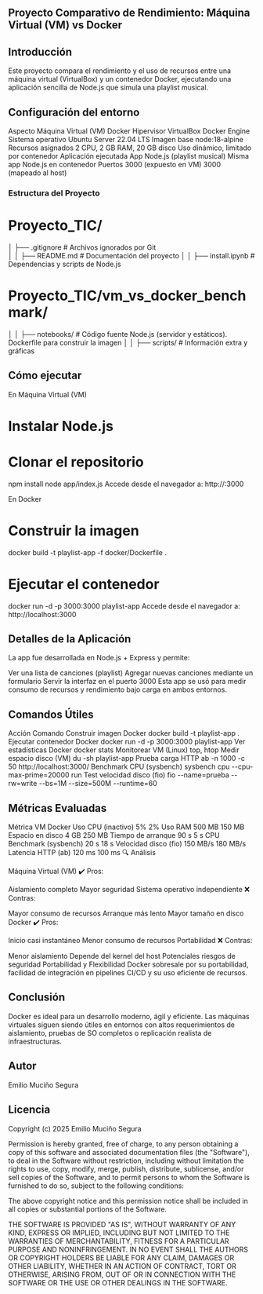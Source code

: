 ## Proyecto Comparativo de Rendimiento: Máquina Virtual (VM) vs Docker

## Introducción
Este proyecto compara el rendimiento y el uso de recursos entre una máquina virtual (VirtualBox) y un contenedor Docker, ejecutando una aplicación sencilla de Node.js que simula una playlist musical.

## Configuración del entorno
Aspecto	Máquina Virtual (VM)	Docker
Hipervisor	VirtualBox	Docker Engine
Sistema operativo	Ubuntu Server 22.04 LTS	Imagen base node:18-alpine
Recursos asignados	2 CPU, 2 GB RAM, 20 GB disco	Uso dinámico, limitado por contenedor
Aplicación ejecutada	App Node.js (playlist musical)	Misma app Node.js en contenedor
Puertos	3000 (expuesto en VM)	3000 (mapeado al host)


### Estructura del Proyecto
# Proyecto_TIC/  
│
├── .gitignore        # Archivos ignorados por Git  
│
│
├── README.md         # Documentación del proyecto
│
│
├── install.ipynb     # Dependencias y scripts de Node.js

# Proyecto_TIC/vm_vs_docker_benchmark/
│
│
├── notebooks/         # Código fuente Node.js (servidor y estáticos). Dockerfile para construir la imagen
│
│
├── scripts/           # Información extra y gráficas 


## Cómo ejecutar

En Máquina Virtual (VM)
# Instalar Node.js
# Clonar el repositorio
npm install
node app/index.js
Accede desde el navegador a:
http://<ip-vm>:3000

En Docker
# Construir la imagen
docker build -t playlist-app -f docker/Dockerfile .

# Ejecutar el contenedor
docker run -d -p 3000:3000 playlist-app
Accede desde el navegador a:
http://localhost:3000

## Detalles de la Aplicación
La app fue desarrollada en Node.js + Express y permite:

Ver una lista de canciones (playlist)
Agregar nuevas canciones mediante un formulario
Servir la interfaz en el puerto 3000
Esta app se usó para medir consumo de recursos y rendimiento bajo carga en ambos entornos.

## Comandos Útiles
Acción	Comando
Construir imagen Docker	docker build -t playlist-app .
Ejecutar contenedor Docker	docker run -d -p 3000:3000 playlist-app
Ver estadísticas Docker	docker stats
Monitorear VM (Linux)	top, htop
Medir espacio disco (VM)	du -sh playlist-app
Prueba carga HTTP	ab -n 1000 -c 50 http://localhost:3000/
Benchmark CPU (sysbench)	sysbench cpu --cpu-max-prime=20000 run
Test velocidad disco (fio)	fio --name=prueba --rw=write --bs=1M --size=500M --runtime=60

## Métricas Evaluadas
Métrica	VM	Docker
Uso CPU (inactivo)	5%	2%
Uso RAM	500 MB	150 MB
Espacio en disco	4 GB	250 MB
Tiempo de arranque	90 s	5 s
CPU Benchmark (sysbench)	20 s	18 s
Velocidad disco (fio)	150 MB/s	180 MB/s
Latencia HTTP (ab)	120 ms	100 ms
🔍 Análisis

Máquina Virtual (VM)
✔️ Pros:

Aislamiento completo
Mayor seguridad
Sistema operativo independiente
❌ Contras:

Mayor consumo de recursos
Arranque más lento
Mayor tamaño en disco
Docker
✔️ Pros:

Inicio casi instantáneo
Menor consumo de recursos
Portabilidad
❌ Contras:

Menor aislamiento
Depende del kernel del host
Potenciales riesgos de seguridad
Portabilidad y Flexibilidad
Docker sobresale por su portabilidad, facilidad de integración en pipelines CI/CD y su uso eficiente de recursos.

## Conclusión
Docker es ideal para un desarrollo moderno, ágil y eficiente.
Las máquinas virtuales siguen siendo útiles en entornos con altos requerimientos de aislamiento, pruebas de SO completos o replicación realista de infraestructuras.

## Autor
Emilio Muciño Segura

## Licencia
Copyright (c) 2025 Emilio Muciño Segura

Permission is hereby granted, free of charge, to any person obtaining a copy
of this software and associated documentation files (the "Software"), to deal
in the Software without restriction, including without limitation the rights
to use, copy, modify, merge, publish, distribute, sublicense, and/or sell
copies of the Software, and to permit persons to whom the Software is
furnished to do so, subject to the following conditions:

The above copyright notice and this permission notice shall be included in all
copies or substantial portions of the Software.

THE SOFTWARE IS PROVIDED "AS IS", WITHOUT WARRANTY OF ANY KIND, EXPRESS OR
IMPLIED, INCLUDING BUT NOT LIMITED TO THE WARRANTIES OF MERCHANTABILITY,
FITNESS FOR A PARTICULAR PURPOSE AND NONINFRINGEMENT. IN NO EVENT SHALL THE
AUTHORS OR COPYRIGHT HOLDERS BE LIABLE FOR ANY CLAIM, DAMAGES OR OTHER
LIABILITY, WHETHER IN AN ACTION OF CONTRACT, TORT OR OTHERWISE, ARISING FROM,
OUT OF OR IN CONNECTION WITH THE SOFTWARE OR THE USE OR OTHER DEALINGS IN THE
SOFTWARE.

